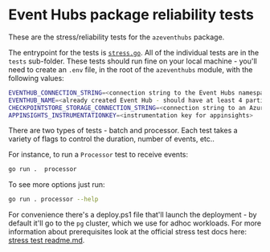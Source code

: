 # Event Hubs package reliability tests

These are the stress/reliability tests for the `azeventhubs` package.

The entrypoint for the tests is [`stress.go`](https://github.com/Azure/azure-sdk-for-go/blob/main/sdk/messaging/azeventhubs/internal/eh/stress/stress.go). All of the individual tests are in the `tests` sub-folder. These tests should run fine on your local machine - you'll need to create an `.env` file, in the root of the `azeventhubs` module, with the following values:

```bash
EVENTHUB_CONNECTION_STRING=<connection string to the Event Hubs namespace>
EVENTHUB_NAME=<already created Event Hub - should have at least 4 partitions>
CHECKPOINTSTORE_STORAGE_CONNECTION_STRING=<connection string to an Azure Storage account>
APPINSIGHTS_INSTRUMENTATIONKEY=<instrumentation key for appinsights>
```

There are two types of tests - batch and processor. Each test takes a variety of flags to control the duration, number of events, etc..

For instance, to run a `Processor` test to receive events:

```bash
go run .  processor
```

To see more options just run:

```bash
go run . processor --help
```

For convenience there's a deploy.ps1 file that'll launch the deployment - by default it'll go to the `pg` cluster, which we use for adhoc workloads. For more information about prerequisites look at the official stress test docs here: [stress test readme.md](https://github.com/Azure/azure-sdk-tools/tree/main/tools/stress-cluster/chaos).

